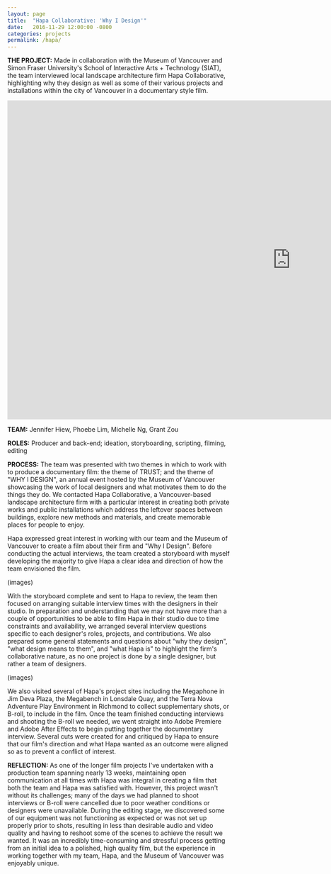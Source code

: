 ```yaml
---
layout: page
title:  "Hapa Collaborative: 'Why I Design'"
date:   2016-11-29 12:00:00 -0800
categories: projects
permalink: /hapa/
---
```

<b>THE PROJECT:</b>  Made in collaboration with the Museum of Vancouver and Simon Fraser University's School of Interactive Arts + Technology (SIAT), the team interviewed local landscape architecture firm Hapa Collaborative, highlighting why they design as well as some of their various projects and installations within the city of Vancouver in a documentary style film.

<div align="center" class="videowrapper"><iframe width="1280" height="720" src="https://youtu.be/6x3JOFMUlPs" frameborder="0" allowfullscreen></iframe></div>
<p></p>

<b>TEAM:</b> Jennifer Hiew, Phoebe Lim, Michelle Ng, Grant Zou

<b>ROLES:</b> Producer and back-end; ideation, storyboarding, scripting, filming, editing

<b>PROCESS:</b> The team was presented with two themes in which to work with to produce a documentary film: the theme of TRUST; and the theme of "WHY I DESIGN", an annual event hosted by the Museum of Vancouver showcasing the work of local designers and what motivates them to do the things they do. We contacted Hapa Collaborative, a Vancouver-based landscape architecture firm with a particular interest in creating both private works and public installations which address the leftover spaces between buildings, explore new methods and materials, and create memorable places for people to enjoy.

Hapa expressed great interest in working with our team and the Museum of Vancouver to create a film about their firm and "Why I Design". Before conducting the actual interviews, the team created a storyboard with myself developing the majority to give Hapa a clear idea and direction of how the team envisioned the film.

(images)

With the storyboard complete and sent to Hapa to review, the team then focused on arranging suitable interview times with the designers in their studio. In preparation and understanding that we may not have more than a couple of opportunities to be able to film Hapa in their studio due to time constraints and availability, we arranged several interview questions specific to each designer's roles, projects, and contributions. We also prepared some general statements and questions about "why they design", "what design means to them", and "what Hapa is" to highlight the firm's collaborative nature, as no one project is done by a single designer, but rather a team of designers.

(images)

We also visited several of Hapa's project sites including the Megaphone in Jim Deva Plaza, the Megabench in Lonsdale Quay, and the Terra Nova Adventure Play Environment in Richmond to collect supplementary shots, or B-roll, to include in the film. Once the team finished conducting interviews and shooting the B-roll we needed, we went straight into Adobe Premiere and Adobe After Effects to begin putting together the documentary interview. Several cuts were created for and critiqued by Hapa to ensure that our film's direction and what Hapa wanted as an outcome were aligned so as to prevent a conflict of interest.

<b>REFLECTION:</b> As one of the longer film projects I've undertaken with a production team spanning nearly 13 weeks, maintaining open communication at all times with Hapa was integral in creating a film that both the team and Hapa was satisfied with. However, this project wasn't without its challenges; many of the days we had planned to shoot interviews or B-roll were cancelled due to poor weather conditions or designers were unavailable. During the editing stage, we discovered some of our equipment was not functioning as expected or was not set up properly prior to shots, resulting in less than desirable audio and video quality and having to reshoot some of the scenes to achieve the result we wanted. It was an incredibly time-consuming and stressful process getting from an initial idea to a polished, high quality film, but the experience in working together with my team, Hapa, and the Museum of Vancouver was enjoyably unique.
